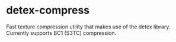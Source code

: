# detex-compress
Fast texture compression utility that makes use of the detex library. Currently supports BC1 (S3TC) compression.
